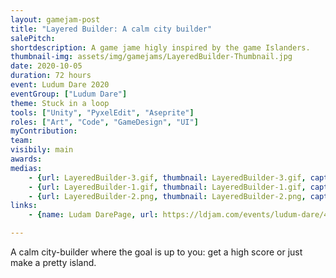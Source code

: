 ```yaml
---
layout: gamejam-post
title: "Layered Builder: A calm city builder"
salePitch: 
shortdescription: A game jame higly inspired by the game Islanders.
thumbnail-img: assets/img/gamejams/LayeredBuilder-Thumbnail.jpg
date: 2020-10-05
duration: 72 hours
event: Ludum Dare 2020
eventGroup: ["Ludum Dare"]
theme: Stuck in a loop
tools: ["Unity", "PyxelEdit", "Aseprite"]
roles: ["Art", "Code", "GameDesign", "UI"]
myContribution: 
team: 
visibily: main
awards: 
medias: 
    - {url: LayeredBuilder-3.gif, thumbnail: LayeredBuilder-3.gif, caption: "Game Cinematic."}
    - {url: LayeredBuilder-1.gif, thumbnail: LayeredBuilder-1.gif, caption: "Placing Stuff."}
    - {url: LayeredBuilder-2.png, thumbnail: LayeredBuilder-2.png, caption: "A player's game screenshot. "}
links: 
    - {name: Ludam DarePage, url: https://ldjam.com/events/ludum-dare/47/layered-builder-a-calm-city-builder}

---
```

A calm city-builder where the goal is up to you: get a high score or just make a pretty island.

